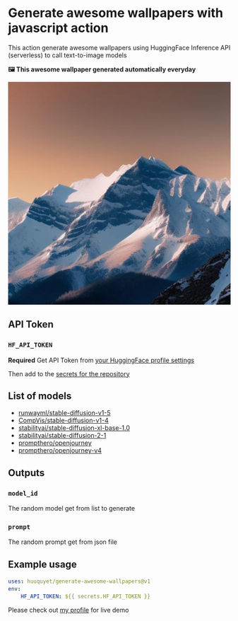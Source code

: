 # Generate awesome wallpapers with javascript action

This action generate awesome wallpapers using HuggingFace Inference API (serverless) to call text-to-image models

**🖼️ This awesome wallpaper generated automatically everyday**
  
![Awesome Wallpapers](./assets/wallpaper.jpg)

<!-- START_CAPTION -->

<!-- END_CAPTION -->

## API Token

### `HF_API_TOKEN`

**Required** Get API Token from [your HuggingFace profile settings](https://huggingface.co/settings/tokens)

Then add to the [secrets for the repository](https://docs.github.com/en/actions/security-guides/using-secrets-in-github-actions#creating-secrets-for-a-repository)

## List of models

- [runwayml/stable-diffusion-v1-5](https://hf.co/runwayml/stable-diffusion-v1-5)
- [CompVis/stable-diffusion-v1-4](https://hf.co/CompVis/stable-diffusion-v1-4)
- [stabilityai/stable-diffusion-xl-base-1.0](https://hf.co/stabilityai/stable-diffusion-xl-base-1.0)
- [stabilityai/stable-diffusion-2-1](https://hf.co/stabilityai/stable-diffusion-2-1)
- [prompthero/openjourney](https://hf.co/prompthero/openjourney)
- [prompthero/openjourney-v4](https://hf.co/prompthero/openjourney-v4)

## Outputs

### `model_id`

The random model get from list to generate

### `prompt`

The random prompt get from json file

## Example usage

```yaml
uses: huuquyet/generate-awesome-wallpapers@v1
env: 
    HF_API_TOKEN: ${{ secrets.HF_API_TOKEN }}
```

Please check out [my profile](https://github.com/huuquyet) for live demo
